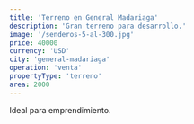 ```yaml
---
title: 'Terreno en General Madariaga'
description: 'Gran terreno para desarrollo.'
image: '/senderos-5-al-300.jpg'
price: 40000
currency: 'USD'
city: 'general-madariaga'
operation: 'venta'
propertyType: 'terreno'
area: 2000
---
```


Ideal para emprendimiento.

